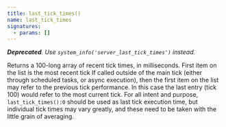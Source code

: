 ```yaml
---
title: last_tick_times()
name: last_tick_times
signatures:
  - params: []
---
```


_**Deprecated**. Use `system_info('server_last_tick_times')` instead._

Returns a 100-long array of recent tick times, in milliseconds. First item on
the list is the most recent tick If called outside of the main tick (either
through scheduled tasks, or async execution), then the first item on the list
may refer to the previous tick performance. In this case the last entry
(tick 100) would refer to the most current tick. For all intent and purpose,
`last_tick_times():0` should be used as last tick execution time, but individual
tick times may vary greatly, and these need to be taken with the little grain of
averaging.
